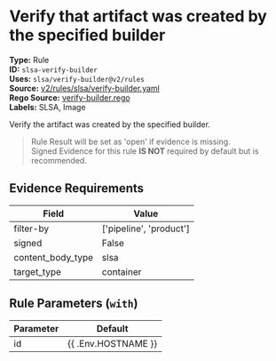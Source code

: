 # Verify that artifact was created by the specified builder  
**Type:** Rule  
**ID:** `slsa-verify-builder`  
**Uses:** `slsa/verify-builder@v2/rules`  
**Source:** [v2/rules/slsa/verify-builder.yaml](https://github.com/scribe-public/sample-policies/v2/rules/slsa/verify-builder.yaml)  
**Rego Source:** [verify-builder.rego](https://github.com/scribe-public/sample-policies/v2/rules/slsa/verify-builder.rego)  
**Labels:** SLSA, Image  

Verify the artifact was created by the specified builder.

> Rule Result will be set as 'open' if evidence is missing.  
> Signed Evidence for this rule **IS NOT** required by default but is recommended.  

## Evidence Requirements  
| Field | Value |
|-------|-------|
| filter-by | ['pipeline', 'product'] |
| signed | False |
| content_body_type | slsa |
| target_type | container |

## Rule Parameters (`with`)  
| Parameter | Default |
|-----------|---------|
| id | {{ .Env.HOSTNAME }} |
